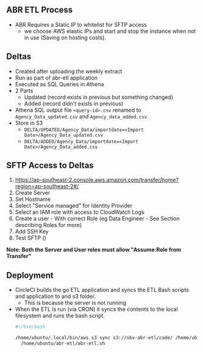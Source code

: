 ## ABR ETL Process

* ABR Requires a Static IP to whitelist for SFTP access 
  * we choose AWS elastic IPs and start and stop the instance when not in use (Saving on hosting costs).

## Deltas

* Created after uploading the weekly extract
* Run as part of abr-etl application
* Executed as SQL Queries in Athena
* 2 Parts 
  * Updated (record exists in previous but something changed)
  * Added (record didn't exists in previous)
* Athena SQL output file `<query-id>.csv` renamed to `Agency_Data_updated.csv` and `Agency_data_added.csv` 
* Store in S3 
  * `DELTA/UPDATED/Agency_Data/importdate=<Import Date>/Agency_Data_updated.csv`
  * `DELTA/ADDED/Agency_Data/importdate=<Import Date>/Agency_Data_added.csv`


## SFTP Access to Deltas

1. https://ap-southeast-2.console.aws.amazon.com/transfer/home?region=ap-southeast-2#/
2. Create Server
3. Set Hostname
4. Select "Service managed" for Identity Provider
5. Select an IAM role with access to CloudWatch Logs
6. Create a user - With correct Role (eg Data Engineer - See Section describing Roles for more)
7. Add SSH Key
8. Test SFTP ()

**Note: Both the Server and User roles must allow "Assume:Role from Transfer"**

## Deployment

* CircleCI builds the go ETL application and syncs the ETL Bash scripts and application to and s3 folder.
  * This is because the server is not running
* When the ETL is run (via CRON) it syncs the contents to the local filesystem and runs the bash script.
  ```bash
  #!/bin/bash
  
  /home/ubuntu/.local/bin/aws s3 sync s3://sbv-abr-etl/code/ /home/ubuntu/abr-etl/ && \
    /home/ubuntu/abr-etl/abr-etl.sh
  ```

